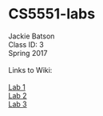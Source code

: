 # CS5551-labs <br>
Jackie Batson <br>
Class ID: 3 <br>
Spring 2017 <br>
<br>
Links to Wiki:<br><br>
<a href="https://github.com/jbvx8/CS5551-labs/wiki/Lab-1">Lab 1</a><br>
<a href="https://github.com/jbvx8/CS5551-labs/wiki/Lab-2">Lab 2</a><br>
<a href="https://github.com/jbvx8/CS5551-labs/wiki/Lab-3">Lab 3</a>
